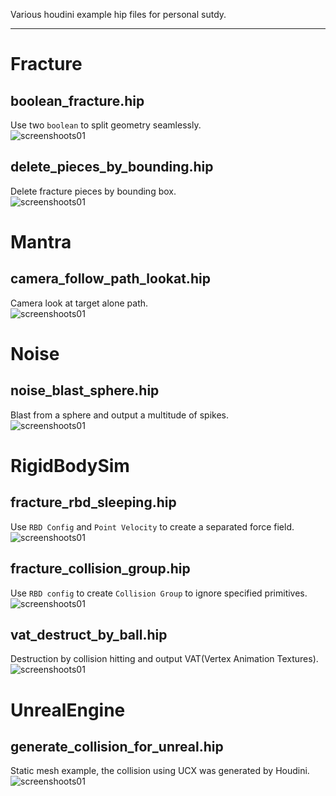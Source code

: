 Various houdini example hip files for personal sutdy.

***

# Fracture

## boolean_fracture.hip

Use two `boolean` to split geometry seamlessly.  
![screenshoots01](./Fracture/screenshots/boolean_fracture.gif)

## delete_pieces_by_bounding.hip

Delete fracture pieces by bounding box.  
![screenshoots01](./Fracture/screenshots/delete_pieces_by_bounding.gif)

# Mantra

## camera_follow_path_lookat.hip

Camera look at target alone path.  
![screenshoots01](./Mantra/screenshots/camera_follow_path_lookat.gif)

# Noise

## noise_blast_sphere.hip

Blast from a sphere and output a multitude of spikes.  
![screenshoots01](./Noise/screenshots/noise_blast_sphere.gif)

# RigidBodySim

## fracture_rbd_sleeping.hip

Use `RBD Config` and `Point Velocity` to create a separated force field.  
![screenshoots01](./RigidBodySim/screenshots/fracture_rbd_sleeping.gif)

## fracture_collision_group.hip

Use `RBD config` to create `Collision Group` to ignore specified primitives.  
![screenshoots01](./RigidBodySim/screenshots/fracture_collision_group.gif)

## vat_destruct_by_ball.hip

Destruction by collision hitting and output VAT(Vertex Animation Textures).  
![screenshoots01](./RigidBodySim/screenshots/vat_destruct_by_ball.gif)

# UnrealEngine

## generate_collision_for_unreal.hip

Static mesh example, the collision using UCX was generated by Houdini.  
![screenshoots01](./UnrealEngine/screenshots/generate_collision_for_unreal-02.gif)